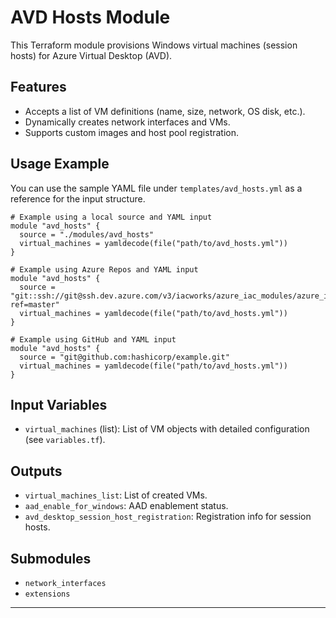 # AVD Hosts Module

This Terraform module provisions Windows virtual machines (session hosts) for Azure Virtual Desktop (AVD).

## Features
- Accepts a list of VM definitions (name, size, network, OS disk, etc.).
- Dynamically creates network interfaces and VMs.
- Supports custom images and host pool registration.

## Usage Example

You can use the sample YAML file under `templates/avd_hosts.yml` as a reference for the input structure.
```hcl
# Example using a local source and YAML input
module "avd_hosts" {
  source = "./modules/avd_hosts"
  virtual_machines = yamldecode(file("path/to/avd_hosts.yml"))
}

# Example using Azure Repos and YAML input
module "avd_hosts" {
  source = "git::ssh://git@ssh.dev.azure.com/v3/iacworks/azure_iac_modules/azure_iac_modules//modules/avd_hosts?ref=master"
  virtual_machines = yamldecode(file("path/to/avd_hosts.yml"))
}

# Example using GitHub and YAML input
module "avd_hosts" {
  source = "git@github.com:hashicorp/example.git"
  virtual_machines = yamldecode(file("path/to/avd_hosts.yml"))
}
```

## Input Variables
- `virtual_machines` (list): List of VM objects with detailed configuration (see `variables.tf`).

## Outputs
- `virtual_machines_list`: List of created VMs.
- `aad_enable_for_windows`: AAD enablement status.
- `avd_desktop_session_host_registration`: Registration info for session hosts.

## Submodules
- `network_interfaces`
- `extensions`

---
